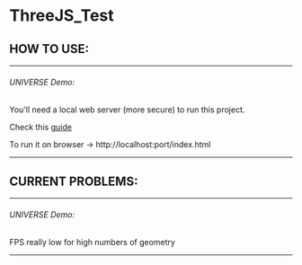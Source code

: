 # ThreeJS_Test

## HOW TO USE:

  -------------------
  ###### UNIVERSE Demo:

  You'll need a local web server (more secure) to run this project.

  Check this [guide](https://threejs.org/docs/#manual/introduction/How-to-run-thing-locally)

  To run it on browser -> http://localhost:port/index.html

  -------------------

## CURRENT PROBLEMS:

  -------------------
  ###### UNIVERSE Demo:

  FPS really low for high numbers of geometry

  -------------------
